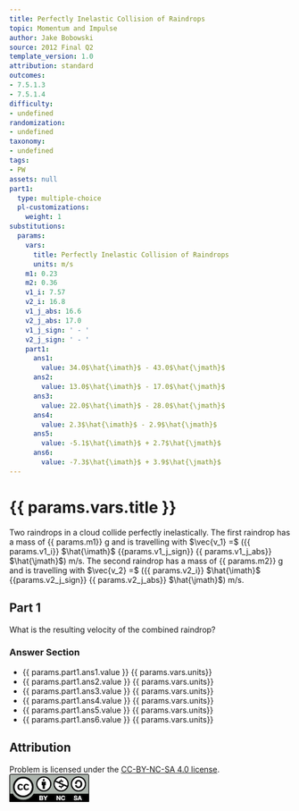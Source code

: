 ```yaml
---
title: Perfectly Inelastic Collision of Raindrops
topic: Momentum and Impulse
author: Jake Bobowski
source: 2012 Final Q2
template_version: 1.0
attribution: standard
outcomes:
- 7.5.1.3
- 7.5.1.4
difficulty:
- undefined
randomization:
- undefined
taxonomy:
- undefined
tags:
- PW
assets: null
part1:
  type: multiple-choice
  pl-customizations:
    weight: 1
substitutions:
  params:
    vars:
      title: Perfectly Inelastic Collision of Raindrops
      units: m/s
    m1: 0.23
    m2: 0.36
    v1_i: 7.57
    v2_i: 16.8
    v1_j_abs: 16.6
    v2_j_abs: 17.0
    v1_j_sign: ' - '
    v2_j_sign: ' - '
    part1:
      ans1:
        value: 34.0$\hat{\imath}$ - 43.0$\hat{\jmath}$
      ans2:
        value: 13.0$\hat{\imath}$ - 17.0$\hat{\jmath}$
      ans3:
        value: 22.0$\hat{\imath}$ - 28.0$\hat{\jmath}$
      ans4:
        value: 2.3$\hat{\imath}$ - 2.9$\hat{\jmath}$
      ans5:
        value: -5.1$\hat{\imath}$ + 2.7$\hat{\jmath}$
      ans6:
        value: -7.3$\hat{\imath}$ + 3.9$\hat{\jmath}$
---
```

# {{ params.vars.title }}
Two raindrops in a cloud collide perfectly inelastically. The first raindrop has a mass of {{ params.m1}} g and is travelling with $\vec{v_1} =$ ({{ params.v1_i}} $\hat{\imath}$ {{params.v1_j_sign}} {{ params.v1_j_abs}} $\hat{\jmath}$) m/s.
The second raindrop has a mass of {{ params.m2}} g and is travelling with $\vec{v_2} =$ ({{ params.v2_i}} $\hat{\imath}$ {{params.v2_j_sign}} {{ params.v2_j_abs}} $\hat{\jmath}$) m/s.

## Part 1

What is the resulting velocity of the combined raindrop?

### Answer Section

- {{ params.part1.ans1.value }} {{ params.vars.units}}
- {{ params.part1.ans2.value }} {{ params.vars.units}}
- {{ params.part1.ans3.value }} {{ params.vars.units}}
- {{ params.part1.ans4.value }} {{ params.vars.units}}
- {{ params.part1.ans5.value }} {{ params.vars.units}}
- {{ params.part1.ans6.value }} {{ params.vars.units}}

## Attribution

Problem is licensed under the [CC-BY-NC-SA 4.0 license](https://creativecommons.org/licenses/by-nc-sa/4.0/).<br> ![The Creative Commons 4.0 license requiring attribution-BY, non-commercial-NC, and share-alike-SA license.](https://raw.githubusercontent.com/firasm/bits/master/by-nc-sa.png)